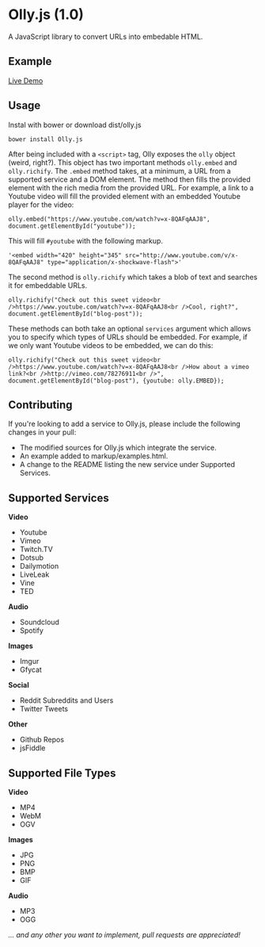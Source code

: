 Olly.js (1.0)
=======

A JavaScript library to convert URLs into embedable HTML.

Example
-------

[Live Demo](http://abeisgreat.github.io/Olly.js/markup/example.html)

Usage
-----
Instal with bower or download dist/olly.js

    bower install Olly.js

After being included with a `<script>` tag, Olly exposes the `olly` object (weird, right?). This object has two important methods `olly.embed` and `olly.richify`. The `.embed` method takes, at a minimum, a URL from a supported service and a DOM element. The method then fills the provided element with the rich media from the provided URL. For example, a link to a Youtube video will fill the provided element with an embedded Youtube player for the video:

    olly.embed("https://www.youtube.com/watch?v=x-8QAFqAAJ8", document.getElementById("youtube"));

This will fill `#youtube` with the following markup.

    '<embed width="420" height="345" src="http://www.youtube.com/v/x-8QAFqAAJ8" type="application/x-shockwave-flash">'

The second method is `olly.richify` which takes a blob of text and searches it for embeddable URLs.

    olly.richify("Check out this sweet video<br />https://www.youtube.com/watch?v=x-8QAFqAAJ8<br />Cool, right?", document.getElementById("blog-post"));

These methods can both take an optional `services` argument which allows you to specify which types of URLs should be embedded. For example, if we only want Youtube videos to be embedded, we can do this:

    olly.richify("Check out this sweet video<br />https://www.youtube.com/watch?v=x-8QAFqAAJ8<br />How about a vimeo link?<br />http://vimeo.com/78276911<br />", document.getElementById("blog-post"), {youtube: olly.EMBED});

Contributing
------------
If you're looking to add a service to Olly.js, please include the following changes in your pull:

* The modified sources for Olly.js which integrate the service.
* An example added to markup/examples.html.
* A change to the README listing the new service under Supported Services.

Supported Services
------------------

**Video**

* Youtube
* Vimeo
* Twitch.TV
* Dotsub
* Dailymotion
* LiveLeak
* Vine
* TED

**Audio**

* Soundcloud
* Spotify

**Images**

* Imgur
* Gfycat

**Social**

* Reddit Subreddits and Users
* Twitter Tweets

**Other**

* Github Repos
* jsFiddle

Supported File Types
------------------

**Video**

* MP4
* WebM
* OGV

**Images**

* JPG
* PNG
* BMP
* GIF

**Audio**

* MP3
* OGG

*... and any other you want to implement, pull requests are appreciated!*

